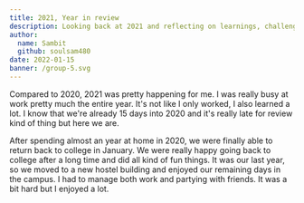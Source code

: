 ```yaml
---
title: 2021, Year in review
description: Looking back at 2021 and reflecting on learnings, challenges, achievements.
author:
  name: Sambit
  github: soulsam480
date: 2022-01-15
banner: /group-5.svg
---
```

Compared to 2020, 2021 was pretty happening for me. I was really busy at work pretty much the entire year. It's not like I only worked, I also learned a lot. I know that we're already 15 days into 2020 and it's really late for review kind of thing but here we are. 

After spending almost an year at home in 2020, we were finally able to return back to college in January. We were really happy going back to college after a long time and did all kind of fun things. It was our last year, so we moved to a new hostel building and enjoyed our remaining days in the campus. I had to manage both work and partying with friends. It was a bit hard but I enjoyed a lot. 